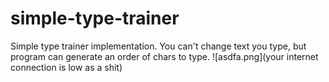 # simple-type-trainer
Simple type trainer implementation. You can't change text you type, but program can generate an order of chars to type. 
![asdfa.png](your internet connection is low as a shit)
